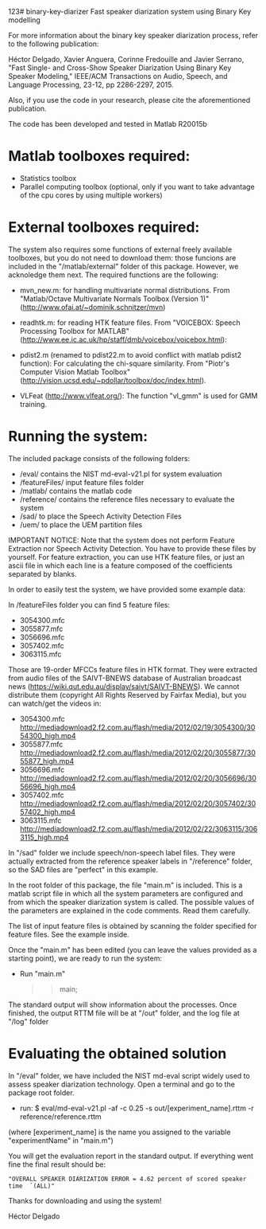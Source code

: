 123# binary-key-diarizer
Fast speaker diarization system using Binary Key modelling

For more information about the binary key speaker diarization process, refer to the following publication:

Héctor Delgado, Xavier Anguera, Corinne Fredouille and Javier Serrano, "Fast Single- and Cross-Show Speaker Diarization Using Binary Key Speaker Modeling," IEEE/ACM Transactions on Audio, Speech, and Language Processing, 23-12, pp 2286-2297, 2015.

Also, if you use the code in your research, please cite the aforementioned publication.

The code has been developed and tested in Matlab R20015b

Matlab toolboxes required:
=========================
- Statistics toolbox
- Parallel computing toolbox (optional, only if you want to take advantage of the cpu cores by using multiple workers)

External toolboxes required:
===========================

The system also requires some functions of external freely available toolboxes, but you do not need to download them: those funcions are included in the "/matlab/external" folder of this package. However, we acknoledge them next. The required functions are the following:

- mvn_new.m: for handling multivariate normal distributions. From "Matlab/Octave Multivariate Normals Toolbox (Version 1)" (http://www.ofai.at/~dominik.schnitzer/mvn)

- readhtk.m: for reading HTK feature files. From "VOICEBOX: Speech Processing Toolbox for MATLAB" (http://www.ee.ic.ac.uk/hp/staff/dmb/voicebox/voicebox.html):
	
- pdist2.m (renamed to pdist22.m to avoid conflict with matlab pdist2 function): For calculating the chi-square similarity. From "Piotr's Computer Vision Matlab Toolbox" (http://vision.ucsd.edu/~pdollar/toolbox/doc/index.html).

- VLFeat (http://www.vlfeat.org/): The function "vl_gmm" is used for GMM training.

Running the system:
===================

The included package consists of the following folders:

- /eval/ 		contains the NIST md-eval-v21.pl for system evaluation
- /featureFiles/ 	input feature files folder
- /matlab/		contains the matlab code
- /reference/		contains the reference files necessary to evaluate the system
- /sad/			to place the Speech Activity Detection Files
- /uem/			to place the UEM partition files

IMPORTANT NOTICE: Note that the system does not perform Feature Extraction nor Speech Activity Detection. You have to provide these files by yourself. For feature extraction, you can use HTK feature files, or just an ascii file in which each line is a feature composed of the coefficients separated by blanks.

In order to easily test the system, we have provided some example data:

In /featureFiles folder you can find 5 feature files:

- 3054300.mfc
- 3055877.mfc
- 3056696.mfc
- 3057402.mfc
- 3063115.mfc

Those are 19-order MFCCs feature files in HTK format. They were extracted from audio files of the SAIVT-BNEWS database of Australian broadcast news (https://wiki.qut.edu.au/display/saivt/SAIVT-BNEWS). We cannot distribute them (copyright All Rights Reserved by Fairfax Media), but you can watch/get the videos in:

- 3054300.mfc http://mediadownload2.f2.com.au/flash/media/2012/02/19/3054300/3054300_high.mp4
- 3055877.mfc http://mediadownload2.f2.com.au/flash/media/2012/02/20/3055877/3055877_high.mp4
- 3056696.mfc http://mediadownload2.f2.com.au/flash/media/2012/02/20/3056696/3056696_high.mp4
- 3057402.mfc http://mediadownload2.f2.com.au/flash/media/2012/02/20/3057402/3057402_high.mp4
- 3063115.mfc http://mediadownload2.f2.com.au/flash/media/2012/02/22/3063115/3063115_high.mp4

In "/sad" folder we include speech/non-speech label files. They were actually extracted from the reference speaker labels in "/reference" folder, so the SAD files are "perfect" in this example.

In the root folder of this package, the file "main.m" is included. This is a matlab script file in which all the system parameters are configured and from which the speaker diarization system is called. The possible values of the parameters are explained in the code comments. Read them carefully.

The list of input feature files is obtained by scanning the folder specified for feature files. See the example inside.

Once the "main.m" has been edited (you can leave the values provided as a starting point), we are ready to run the system:

- Run "main.m"

	>> main;

The standard output will show information about the processes. Once finished, the output RTTM file will be at "/out" folder, and the log file at "/log" folder

Evaluating the obtained solution
================================

In "/eval" folder, we have included the NIST md-eval script widely used to assess speaker diarization technology. Open a terminal and go to the package root folder.

- run: $ eval/md-eval-v21.pl -af -c 0.25 -s out/[experiment_name].rttm -r reference/reference.rttm

(where [experiment_name] is the name you assigned to the variable "experimentName" in "main.m")

You will get the evaluation report in the standard output. If everything went fine the final result should be:

	"OVERALL SPEAKER DIARIZATION ERROR = 4.62 percent of scored speaker time  `(ALL)"

Thanks for downloading and using the system!

Héctor Delgado <hecdelflo at gmail.com>


